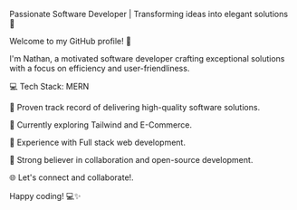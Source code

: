 Passionate Software Developer | Transforming ideas into elegant solutions 🚀

Welcome to my GitHub profile! 👋

I'm Nathan, a motivated software developer crafting exceptional solutions with a focus on efficiency and user-friendliness.

💻 Tech Stack: MERN

🚀 Proven track record of delivering high-quality software solutions.

🌱 Currently exploring Tailwind and E-Commerce.

🔧 Experience with Full stack web development.

🌟 Strong believer in collaboration and open-source development.

🌐 Let's connect and collaborate!.

Happy coding! 💻✨
